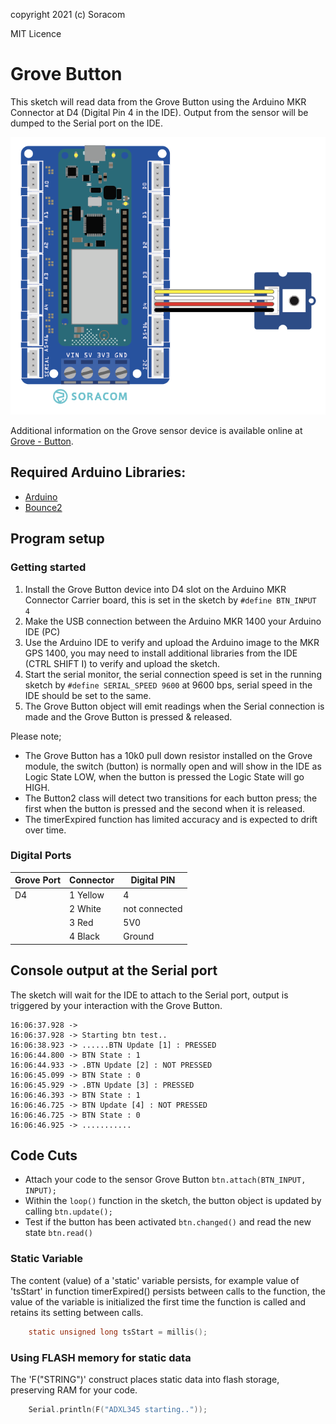 copyright 2021 (c) Soracom

MIT Licence

# Grove Button
This sketch will read data from the Grove Button using the Arduino MKR Connector at D4 (Digital Pin 4 in the IDE).  Output from the sensor will be dumped to the Serial port on the IDE.

![photo_grove_btn](../../content/soracom-grove-btn.png)

Additional information on the Grove sensor device is available online at [Grove - Button](https://wiki.seeedstudio.com/Grove-Button/).

## Required Arduino Libraries:

- [Arduino](https://github.com/arduino/Arduino)
- [Bounce2](https://www.arduino.cc/reference/en/libraries/bounce2/)

## Program setup

### Getting started

1. Install the Grove Button device into D4 slot on the Arduino MKR Connector Carrier board, this is set in the sketch by `#define BTN_INPUT 4`
1. Make the USB connection between the Arduino MKR 1400 your Arduino IDE (PC)
1. Use the Arduino IDE to verify and upload the Arduino image to the MKR GPS 1400, you may need to install additional libraries from the IDE (CTRL SHIFT I) to verify and upload the sketch.
1. Start the serial monitor, the serial connection speed is set in the running sketch by `#define SERIAL_SPEED 9600` at 9600 bps, serial speed in the IDE should be set to the same.
1. The Grove Button object will emit readings when the Serial connection is made and the Grove Button is pressed & released.

Please note;
- The Grove Button has a 10k0 pull down resistor installed on the Grove module, the switch (button) is normally open and will show in the IDE as Logic State LOW, when the button is pressed the Logic State will go HIGH.
- The Button2 class will detect two transitions for each button press; the first when the button is pressed and the second when it is released.
- The timerExpired function has limited accuracy and is expected to drift over time.

### Digital Ports

|Grove Port	|Connector	|Digital PIN|
|---------------|-----------|-----------|
| D4    |1 Yellow	| 4 |
|		|2 White    | not connected  |
|		|3 Red      | 5V0       |
|		|4 Black	| Ground    |

## Console output at the Serial port
The sketch will wait for the IDE to attach to the Serial port, output is triggered by your interaction with the Grove Button.

```text
16:06:37.928 ->
16:06:37.928 -> Starting btn test..
16:06:38.923 -> ......BTN Update [1] : PRESSED
16:06:44.800 -> BTN State : 1
16:06:44.933 -> .BTN Update [2] : NOT PRESSED
16:06:45.099 -> BTN State : 0
16:06:45.929 -> .BTN Update [3] : PRESSED
16:06:46.393 -> BTN State : 1
16:06:46.725 -> BTN Update [4] : NOT PRESSED
16:06:46.725 -> BTN State : 0
16:06:46.925 -> ...........
```

## Code Cuts
- Attach your code to the sensor Grove Button `btn.attach(BTN_INPUT, INPUT);`
- Within the `loop()` function in the sketch, the button object is updated by calling `btn.update();`
- Test if the button has been activated `btn.changed()` and read the new state `btn.read()`

### Static Variable
The content (value) of a 'static' variable persists, for example value of 'tsStart' in function timerExpired() persists between calls to the function, the value of the variable is initialized the first time the function is called and retains its setting between calls.

```c
	static unsigned long tsStart = millis();
```

### Using FLASH memory for static data
The 'F("STRING")' construct places static data into flash storage, preserving RAM for your code.

```c
	Serial.println(F("ADXL345 starting.."));
```
